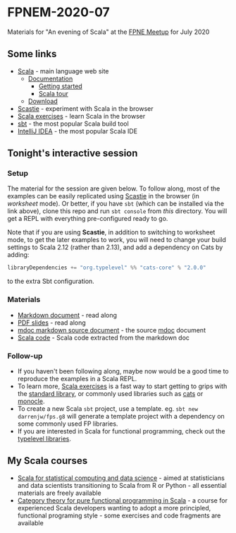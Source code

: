 # FPNEM-2020-07

Materials for "An evening of Scala" at the [FPNE Meetup](https://www.meetup.com/fpnortheast/) for July 2020

## Some links

* [Scala](https://www.scala-lang.org/) - main language web site
    * [Documentation](https://docs.scala-lang.org/)
	    * [Getting started](https://docs.scala-lang.org/getting-started/)
		* [Scala tour](https://docs.scala-lang.org/tour/tour-of-scala.html)
	* [Download](https://www.scala-lang.org/download/)
* [Scastie](https://scastie.scala-lang.org/) - experiment with Scala in the browser
* [Scala exercises](https://www.scala-exercises.org/) - learn Scala in the browser
* [sbt](https://www.scala-sbt.org/) - the most popular Scala build tool
* [IntelliJ IDEA](https://www.jetbrains.com/idea/) - the most popular Scala IDE

## Tonight's interactive session

### Setup

The material for the session are given below. To follow along, most of the examples can be easily replicated using [Scastie](https://scastie.scala-lang.org) in the browser (in *worksheet* mode). Or better, if you have `sbt` (which can be installed via the link above), clone this repo and run `sbt console` from *this* directory. You will get a REPL with everything pre-configured ready to go.

Note that if you are using **Scastie**, in addition to switching to worksheet mode, to get the later examples to work, you will need to change your build settings to Scala 2.12 (rather than 2.13), and add a dependency on Cats by adding:
```scala
libraryDependencies += "org.typelevel" %% "cats-core" % "2.0.0"
```
to the extra Sbt configuration.

### Materials

* [Markdown document](target/mdoc/Session.md) - read along
* [PDF slides](target/mdoc/Session.pdf) - read along
* [mdoc markdown source document](docs/Session.md) - the source [mdoc](https://scalameta.org/mdoc/) document
* [Scala code](target/mdoc/Session.scala) - Scala code extracted from the markdown doc

### Follow-up

* If you haven't been following along, maybe now would be a good time to reproduce the examples in a Scala REPL.
* To learn more, [Scala exercises](https://www.scala-exercises.org/) is a fast way to start getting to grips with the [standard library](https://www.scala-exercises.org/std_lib/), or commonly used libraries such as [cats](https://www.scala-exercises.org/cats/) or [monocle](https://www.scala-exercises.org/monocle/). 
* To create a new Scala `sbt` project, use a template. eg. `sbt new darrenjw/fps.g8` will generate a template project with a dependency on some commonly used FP libraries.
* If you are interested in Scala for functional programming, check out the [typelevel libraries](https://typelevel.org/).

## My Scala courses

* [Scala for statistical computing and data science](https://github.com/darrenjw/scala-course) - aimed at statisticians and data scientists transitioning to Scala from R or Python - all essential materials are freely available
* [Category theory for pure functional programming in Scala](https://github.com/darrenjw/fps-course) - a course for experienced Scala developers wanting to adopt a more principled, functional programing style - some exercises and code fragments are available

